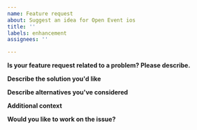```yaml
---
name: Feature request
about: Suggest an idea for Open Event ios
title: ''
labels: enhancement
assignees: ''

---
```


**Is your feature request related to a problem? Please describe.**  
<!--A clear and concise description of what the problem is.-->

**Describe the solution you'd like**  
<!--A clear and concise description of what you want to happen.-->

**Describe alternatives you've considered**  
<!--A clear and concise description of any alternative solutions or features you've considered.-->

**Additional context**  
<!--Add any other context or screenshots about the feature request here.-->

**Would you like to work on the issue?**

<!--Let us know if this issue should be assigned to you or tell us who you think could help to solve this issue.-->
